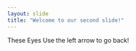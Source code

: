 ```yaml
---
layout: slide
title: "Welcome to our second slide!"
---
```

These Eyes
Use the left arrow to go back!
